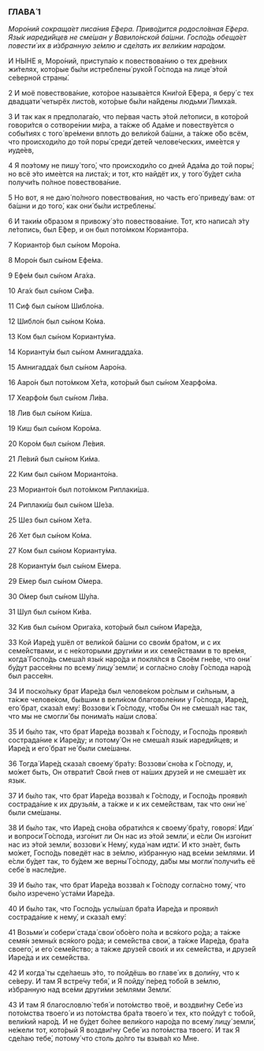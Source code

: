### ГЛАВА́ 1

_Моро́ний сокраща́ет писа́ния Е́фера. Приво́дится родосло́вная Е́фера. Язы́к иареди́йцев не сме́шан у Вавило́нской ба́шни. Госпо́дь обеща́ет повести́ их в и́збранную зе́млю и сде́лать их вели́ким наро́дом._

И НЫ́НЕ я, Моро́ний, приступа́ю к повествова́нию о тех дре́вних жи́телях, кото́рые бы́ли истреблены́ руко́й Го́спода на лице́ э́той се́верной страны́.

2 И моё повествова́ние, кото́рое называ́ется Кни́гой Е́фера, я беру́ с тех двадцати́ четырёх листо́в, кото́рые бы́ли на́йдены людьми́ Лимха́я.

3 И так как я предполага́ю, что пе́рвая часть э́той ле́тописи, в кото́рой говори́тся о сотворе́нии ми́ра, а та́кже об Ада́ме и повеству́ется о собы́тиях с того́ вре́мени вплоть до вели́кой ба́шни, а та́кже о́бо всём, что происходи́ло до той поры́ среди́ дете́й челове́ческих, име́ется у иуде́ев,

4 Я поэ́тому не пишу́ того́, что происходи́ло со дней Ада́ма до той поры́; но всё э́то име́ется на листа́х; и тот, кто найдёт их, у того́ бу́дет си́ла получи́ть по́лное повествова́ние.

5 Но вот, я не даю́ по́лного повествова́ния, но часть его́ приведу́ вам: от ба́шни и до того́, как они́ бы́ли истреблены́.

6 И таки́м о́бразом я привожу́ э́то повествова́ние. Тот, кто написа́л э́ту ле́топись, был Е́фер, и он был пото́мком Корианто́ра.

7 Корианто́р был сы́ном Моро́на.

8 Моро́н был сы́ном Ефе́ма.

9 Ефе́м был сы́ном Ага́ха.

10 Ага́х был сы́ном Си́фа.

11 Сиф был сы́ном Шибло́на.

12 Шибло́н был сы́ном Ко́ма.

13 Ком был сы́ном Корианту́ма.

14 Корианту́м был сы́ном Амнигадда́ха.

15 Амнигадда́х был сы́ном Ааро́на.

16 Ааро́н был пото́мком Хе́та, кото́рый был сы́ном Хеарфо́ма.

17 Хеарфо́м был сы́ном Ли́ва.

18 Лив был сы́ном Ки́ша.

19 Киш был сы́ном Коро́ма.

20 Коро́м был сы́ном Ле́вия.

21 Ле́вий был сы́ном Ки́ма.

22 Ким был сы́ном Морианто́на.

23 Морианто́н был пото́мком Риплаки́ша.

24 Риплаки́ш был сы́ном Ше́за.

25 Шез был сы́ном Хе́та.

26 Хет был сы́ном Ко́ма.

27 Ком был сы́ном Корианту́ма.

28 Корианту́м был сы́ном Е́мера.

29 Е́мер был сы́ном О́мера.

30 О́мер был сы́ном Шу́ла.

31 Шул был сы́ном Ки́ва.

32 Кив был сы́ном Орига́ха, кото́рый был сы́ном Иаре́да,

33 Кой Иаре́д ушёл от вели́кой ба́шни со свои́м бра́том, и с их семе́йствами, и с не́которыми други́ми и их семе́йствами в то вре́мя, когда́ Госпо́дь смеша́л язы́к наро́да и покля́лся в Своём гне́ве, что они́ бу́дут рассе́яны по всему́ лицу́ земли́; и согла́сно сло́ву Го́спода наро́д был рассе́ян.

34 И поско́льку брат Иаре́да был челове́ком ро́слым и си́льным, а та́кже челове́ком, бы́вшим в вели́ком благоволе́нии у Го́спода, Иаре́д, его́ брат, сказа́л ему́: Воззови́ к Го́споду, что́бы Он не смеша́л нас так, что мы не смогли́ бы понима́ть на́ши слова́.

35 И бы́ло так, что брат Иаре́да воззва́л к Го́споду, и Госпо́дь прояви́л сострада́ние к Иаре́ду; и потому́ Он не смеша́л язы́к иареди́йцев; и Иаре́д и его́ брат не́ были сме́шаны.

36 Тогда́ Иаре́д сказа́л своему́ бра́ту: Воззови́ сно́ва к Го́споду, и, мо́жет быть, Он отврати́т Свой гнев от на́ших друзе́й и не смеша́ет их язык.

37 И бы́ло так, что брат Иаре́да воззва́л к Го́споду, и Госпо́дь прояви́л сострада́ние к их друзья́м, а та́кже и к их семе́йствам, так что они́ не́ были сме́шаны.

38 И бы́ло так, что Иаре́д сно́ва обрати́лся к своему́ бра́ту, говоря́: Иди́ и вопроси́ Го́спода, изго́нит ли Он нас из э́той земли́, и е́сли Он изго́нит нас из э́той земли́, воззови́ к Нему́, куда́ нам идти́. И кто зна́ет, быть мо́жет, Госпо́дь поведёт нас в зе́млю, и́збранную над все́ми зе́млями. И е́сли бу́дет так, то бу́дем же верны́ Го́споду, да́бы мы могли́ получи́ть её себе́ в насле́дие.

39 И бы́ло так, что брат Иаре́да воззва́л к Го́споду согла́сно тому́, что бы́ло изречено́ уста́ми Иаре́да.

40 И бы́ло так, что Госпо́дь услы́шал бра́та Иаре́да и прояви́л сострада́ние к нему́, и сказа́л ему́:

41 Возьми́ и собери́ стада́ свои́ обо́его по́ла и вся́кого ро́да; а та́кже семя́н земны́х вся́кого ро́да; и семе́йства свои́, а та́кже Иаре́да, бра́та своего́, и его́ семе́йство; а та́кже друзе́й свои́х и их семе́йства, и друзе́й Иаре́да и их семе́йства.

42 И когда́ ты сде́лаешь э́то, то пойдёшь во главе́ их в доли́ну, что к се́веру. И там Я встре́чу тебя́, и Я пойду́ пе́ред тобо́й в зе́млю, и́збранную над все́ми други́ми зе́млями Земли́.

43 И там Я благословлю́ тебя́ и пото́мство твоё, и воздви́гну Себе́ из пото́мства твоего́ и из пото́мства бра́та твоего́ и тех, кто пойду́т с тобо́й, вели́кий наро́д. И не бу́дет бо́лее вели́кого наро́да по всему́ лицу́ земли́, не́жели тот, кото́рый Я воздви́гну Себе́ из пото́мства твоего́. И так Я сде́лаю тебе́, потому́ что столь до́лго ты взыва́л ко Мне.
